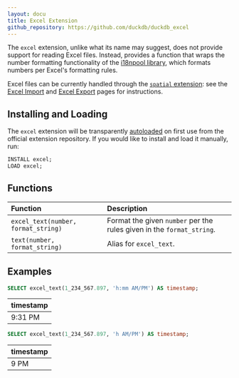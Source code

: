 ```yaml
---
layout: docu
title: Excel Extension
github_repository: https://github.com/duckdb/duckdb_excel
---
```


The `excel` extension, unlike what its name may suggest, does not provide support for reading Excel files.
Instead, provides a function that wraps the number formatting functionality of the [i18npool library](https://www.openoffice.org/l10n/i18n_framework/index.html), which formats numbers per Excel's formatting rules.

Excel files can be currently handled through the [`spatial` extension](spatial): see the [Excel Import](../guides/file_formats/excel_import) and [Excel Export](../guides/file_formats/excel_export) pages for instructions.

## Installing and Loading

The `excel` extension will be transparently [autoloaded](overview#autoloading-extensions) on first use from the official extension repository.
If you would like to install and load it manually, run:

```sql
INSTALL excel;
LOAD excel;
```

## Functions

| Function | Description |
|:--|:---|
| `excel_text(number, format_string)`| Format the given `number` per the rules given in the `format_string`. |
| `text(number, format_string)` | Alias for `excel_text`. |

## Examples

```sql
SELECT excel_text(1_234_567.897, 'h:mm AM/PM') AS timestamp;
```

| timestamp |
|-----------|
| 9:31 PM   |

```sql
SELECT excel_text(1_234_567.897, 'h AM/PM') AS timestamp;
```

| timestamp |
|-----------|
| 9 PM      |

